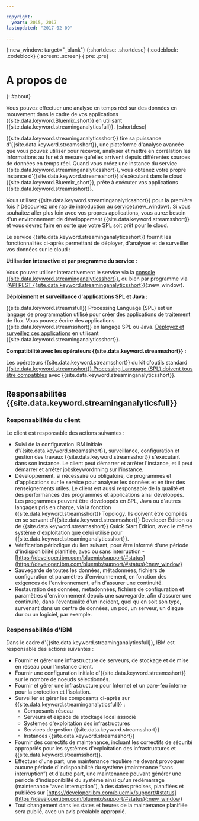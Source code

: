 ```yaml
---

copyright:
  years: 2015, 2017
lastupdated: "2017-02-09"

---
```


<!-- Attribute definitions --> 
{:new_window: target="_blank"}
{:shortdesc: .shortdesc}
{:codeblock: .codeblock}
{:screen: .screen}
{:pre: .pre}

# A propos de 
{: #about}

Vous pouvez effectuer une analyse en temps réel sur des données en mouvement dans le cadre de vos applications {{site.data.keyword.Bluemix_short}} en utilisant {{site.data.keyword.streaminganalyticsfull}}. 
{:shortdesc}

{{site.data.keyword.streaminganalyticsshort}} tire sa puissance d'{{site.data.keyword.streamsshort}}, une plateforme d'analyse avancée que vous pouvez utiliser pour recevoir, analyser et mettre en corrélation les informations au fur et à mesure qu'elles arrivent depuis différentes sources de données en temps réel. Quand vous créez une instance du service {{site.data.keyword.streaminganalyticsshort}}, vous obtenez votre propre instance d'{{site.data.keyword.streamsshort}} s'exécutant dans le cloud {{site.data.keyword.Bluemix_short}}, prête à exécuter vos applications {{site.data.keyword.streamsshort}}.

Vous utilisez {{site.data.keyword.streaminganalyticsshort}} pour la première fois ? Découvrez une [rapide introduction au service](https://developer.ibm.com/streamsdev/docs/streaming-analytics-now-available-bluemix-2/){:new_window}. Si vous souhaitez aller plus loin avec vos propres applications, vous aurez besoin d'un environnement de développement {{site.data.keyword.streamsshort}} et vous devrez faire en sorte que votre SPL soit prêt pour le cloud.

Le service {{site.data.keyword.streaminganalyticsshort}} fournit les fonctionnalités ci-après permettant de déployer, d'analyser et de surveiller vos données sur le cloud :

**Utilisation interactive et par programme du service :**

Vous pouvez utiliser interactivement le service via la [console {{site.data.keyword.streaminganalyticsshort}}](/docs/services/StreamingAnalytics/c_streams_console.html), ou bien par programme via l'[API REST {{site.data.keyword.streaminganalyticsshort}}](https://console.ng.bluemix.net/apidocs/220){:new_window}.

**Déploiement et surveillance d'applications SPL et Java :**

{{site.data.keyword.streamsfull}} Processing Language (SPL) est un langage de programmation utilisé pour créer des applications de traitement de flux. Vous pouvez écrire des applications {{site.data.keyword.streamsshort}} en langage SPL ou Java. [Déployez et surveillez ces applications](/docs/services/StreamingAnalytics/t_deploytocloud.html) en utilisant {{site.data.keyword.streaminganalyticsshort}}. 

**Compatibilité avec les opérateurs {{site.data.keyword.streamsshort}} :**

Les opérateurs {{site.data.keyword.streamsshort}} du kit d'outils standard [{{site.data.keyword.streamsshort}} Processing Language (SPL) doivent tous être compatibles](/docs/services/StreamingAnalytics/c_beta_adapters.html) avec {{site.data.keyword.streaminganalyticsshort}}.

## Responsabilités {{site.data.keyword.streaminganalyticsfull}} 

### Responsabilités du client

Le client est responsable des actions suivantes :

* Suivi de la configuration IBM initiale d'{{site.data.keyword.streamsshort}}, surveillance, configuration et gestion des travaux {{site.data.keyword.streamsshort}} s'exécutant dans son instance. Le client peut démarrer et arrêter l'instance, et il peut démarrer et arrêter jobskeywordnning sur l'instance.
* Développement, si nécessaire ou obligatoire, de programmes et d'applications sur le service pour analyser les données et en tirer des renseignements utiles. Le client est aussi responsable de la qualité et des performances des programmes et applications ainsi développés. Les programmes peuvent être développés en SPL, Java ou d'autres langages pris en charge, via la fonction {{site.data.keyword.streamsshort}} Topology. Ils doivent être compilés en se servant d'{{site.data.keyword.streamsshort}} Developer Edition ou de {{site.data.keyword.streamsshort}} Quick Start Edition, avec le même système d'exploitation que celui utilisé pour {{site.data.keyword.streaminganalyticsshort}}. 
* Vérification périodique du lien suivant, pour être informé d'une période d'indisponibilité planifiée, avec ou sans interruption - [https://developer.ibm.com/bluemix/support/#status](https://developer.ibm.com/bluemix/support/#status){:new_window}  
* Sauvegarde de toutes les données, métadonnées, fichiers de configuration et paramètres d'environnement, en fonction des exigences de l'environnement, afin d'assurer une continuité.
* Restauration des données, métadonnées, fichiers de configuration et paramètres d'environnement depuis une sauvegarde, afin d'assurer une continuité, dans l'éventualité d'un incident, quel qu'en soit son type, survenant dans un centre de données, un pod, un serveur, un disque dur ou un logiciel, par exemple.

### Responsabilités d'IBM

Dans le cadre d'{{site.data.keyword.streaminganalyticsfull}}, IBM est responsable des actions suivantes :

* Fournir et gérer une infrastructure de serveurs, de stockage et de mise en réseau pour l'instance client. 
* Fournir une configuration initiale d'{{site.data.keyword.streamsshort}} sur le nombre de noeuds sélectionnés.
* Fournir et gérer une infrastructure pour Internet et un pare-feu interne pour la protection et l'isolation. 
* Surveiller et gérer les composants ci-après sur {{site.data.keyword.streaminganalyticsfull}} :
	* Composants réseau
	* Serveurs et espace de stockage local associé
	* Systèmes d'exploitation des infrastructures
	* Services de gestion {{site.data.keyword.streamsshort}}
	* Instances {{site.data.keyword.streamsshort}} 
* Fournir des correctifs de maintenance, incluant les correctifs de sécurité appropriés pour les systèmes d'exploitation des infrastructures et {{site.data.keyword.streamsshort}}.
* Effectuer d'une part, une maintenance régulière ne devant provoquer aucune période d'indisponibilité du système (maintenance “sans interruption”) et d'autre part, une maintenance pouvant générer une période d'indisponibilité du système ainsi qu'un redémarrage (maintenance “avec interruption”), à des dates précises, planifiées et publiées sur [https://developer.ibm.com/bluemix/support/#status](https://developer.ibm.com/bluemix/support/#status){:new_window} 
* Tout changement dans les dates et heures de la maintenance planifiée sera publié, avec un avis préalable approprié. 
